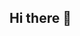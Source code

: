 ## Hi there 👋

<!--
**isaf123/isaf123** is a ✨ _special_ ✨ repository because its `README.md` (this file) appears on your GitHub profile.

Here are some ideas to get you started:
I'm a passionate web developer with expertise in React, focused on building efficient and user-friendly web applications. I have a strong command of TypeScript and JavaScript, complemented by experience with React for modern web development. My skills include handling REST APIs effectively.

